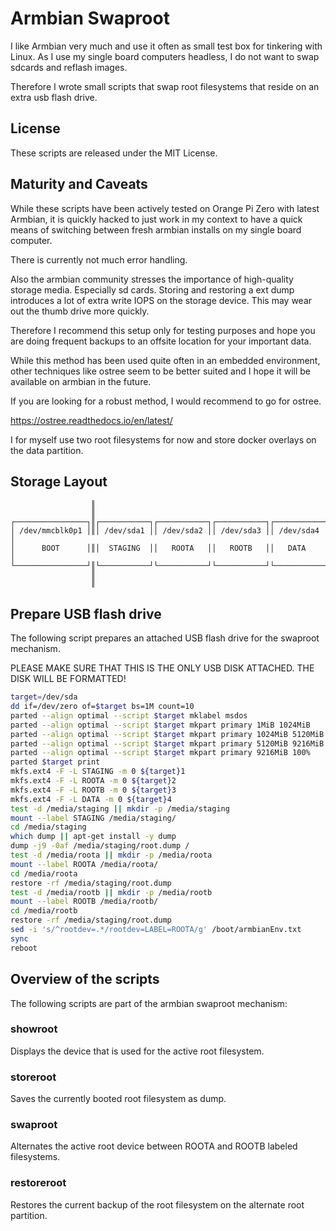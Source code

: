 # Armbian Swaproot

I like Armbian very much and use it often as small test box for tinkering with
Linux.
As I use my single board computers headless, I do not want to swap sdcards and
reflash images.

Therefore I wrote small scripts that swap root filesystems that reside on an
extra usb flash drive.

## License

These scripts are released under the MIT License.

## Maturity and Caveats

While these scripts have been actively tested on Orange Pi Zero with latest Armbian,
it is quickly hacked to just work in my context to have a quick means of switching
between fresh armbian installs on my single board computer.

There is currently not much error handling.

Also the armbian community stresses the importance of high-quality storage media.
Especially sd cards. Storing and restoring a ext dump introduces a lot of extra
write IOPS on the storage device. This may wear out the thumb drive more quickly.

Therefore I recommend this setup only for testing purposes and hope you are doing
frequent backups to an offsite location for your important data.

While this method has been used quite often in an embedded environment, other
techniques like ostree seem to be better suited and I hope it will be available
on armbian in the future.

If you are looking for a robust method, I would recommend to go for ostree.

https://ostree.readthedocs.io/en/latest/

I for myself use two root filesystems for now and store docker overlays on the
data partition.

## Storage Layout

~~~
                  ║                                                    
                  ║                                                    
┌────────────────┐║┌───────────┐┌───────────┐┌───────────┐┌───────────┐
│ /dev/mmcblk0p1 │║│ /dev/sda1 ││ /dev/sda2 ││ /dev/sda3 ││ /dev/sda4 │
│      BOOT      │║│  STAGING  ││   ROOTA   ││   ROOTB   ││   DATA    │
└────────────────┘║└───────────┘└───────────┘└───────────┘└───────────┘
                  ║                                                    
                  ║                                                    
~~~ 

## Prepare USB flash drive

The following script prepares an attached USB flash drive for the swaproot
mechanism.

PLEASE MAKE SURE THAT THIS IS THE ONLY USB DISK ATTACHED.
THE DISK WILL BE FORMATTED!

~~~bash
target=/dev/sda
dd if=/dev/zero of=$target bs=1M count=10
parted --align optimal --script $target mklabel msdos
parted --align optimal --script $target mkpart primary 1MiB 1024MiB
parted --align optimal --script $target mkpart primary 1024MiB 5120MiB
parted --align optimal --script $target mkpart primary 5120MiB 9216MiB
parted --align optimal --script $target mkpart primary 9216MiB 100%
parted $target print
mkfs.ext4 -F -L STAGING -m 0 ${target}1
mkfs.ext4 -F -L ROOTA -m 0 ${target}2
mkfs.ext4 -F -L ROOTB -m 0 ${target}3
mkfs.ext4 -F -L DATA -m 0 ${target}4
test -d /media/staging || mkdir -p /media/staging
mount --label STAGING /media/staging/
cd /media/staging
which dump || apt-get install -y dump
dump -j9 -0af /media/staging/root.dump /
test -d /media/roota || mkdir -p /media/roota
mount --label ROOTA /media/roota/
cd /media/roota
restore -rf /media/staging/root.dump
test -d /media/rootb || mkdir -p /media/rootb
mount --label ROOTB /media/rootb/
cd /media/rootb
restore -rf /media/staging/root.dump
sed -i 's/^rootdev=.*/rootdev=LABEL=ROOTA/g' /boot/armbianEnv.txt
sync
reboot
~~~

## Overview of the scripts

The following scripts are part of the armbian swaproot mechanism:

### showroot

Displays the device that is used for the active root filesystem.

### storeroot

Saves the currently booted root filesystem as dump.

### swaproot

Alternates the active root device between ROOTA and ROOTB labeled filesystems.

### restoreroot

Restores the current backup of the root filesystem on the alternate root
partition.
